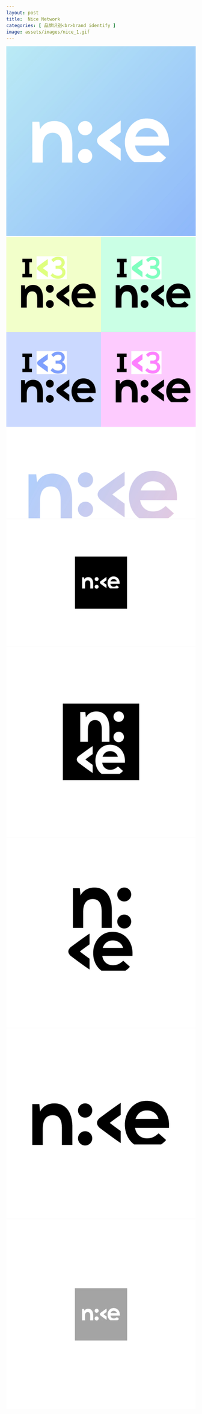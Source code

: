 ```yaml
---
layout: post
title:  Nice Network
categories: [ 品牌识别<br>brand identify ]
image: assets/images/nice_1.gif
---
```

![](/assets/images/nice_1.jpg)
![](/assets/images/nice_7.jpg)
![](/assets/images/nice_6.jpg)
![](/assets/images/nice_5.jpg)
![](/assets/images/nice_4.jpg)
![](/assets/images/nice_3.jpg)
![](/assets/images/nice_2.jpg)
![](/assets/images/nice_1.gif)
